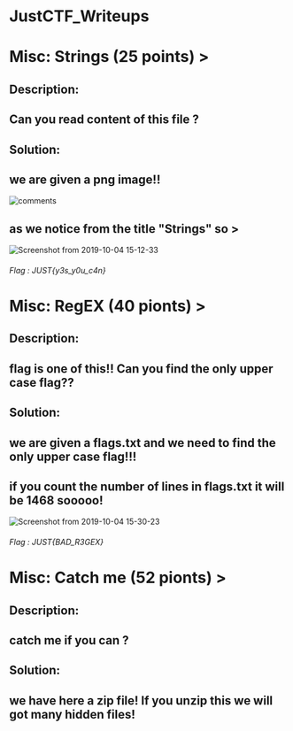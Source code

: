 # JustCTF_Writeups    
# Misc: Strings (25 points) >
## Description:
## Can you read content of this file ?
## Solution:
## we are given a png image!!
![comments](https://user-images.githubusercontent.com/52065067/66232715-39efc600-e6f2-11e9-8cff-b7bdc43074e0.png)
## as we notice from the title "Strings" so >
![Screenshot from 2019-10-04 15-12-33](https://user-images.githubusercontent.com/52065067/66233711-aa97e200-e6f4-11e9-8f94-5b2229463fbe.png)
###### Flag : JUST{y3s_y0u_c4n}
# Misc: RegEX (40 pionts) >
## Description: 
## flag is one of this!! Can you find the only upper case flag??
## Solution:
## we are given a flags.txt and we need to find the only upper case flag!!!
## if you count the number of lines in flags.txt it will be 1468 sooooo!
![Screenshot from 2019-10-04 15-30-23](https://user-images.githubusercontent.com/52065067/66234677-f6e42180-e6f6-11e9-992d-3914f015d03c.png)
###### Flag : JUST{BAD_R3GEX}
# Misc: Catch me (52 pionts) >
## Description:
## catch me if you can ?
## Solution:
## we have here a zip file! If you unzip this we will got many hidden files!




